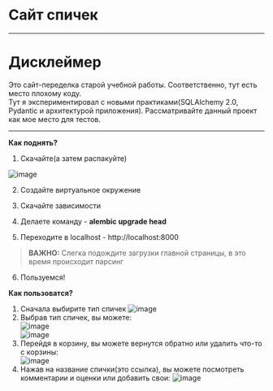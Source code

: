 # Сайт спичек

---

# Дисклеймер
Это сайт-переделка старой учебной работы. Соответственно, тут есть место плохому коду.   
Тут я экспериментировал с новыми практиками(SQLAlchemy 2.0, Pydantic и архитектурой приложения). Рассматривайте данный проект как мое место для тестов.

---

**Как поднять?**
1. Скачайте(а затем распакуйте)

![image](https://github.com/user-attachments/assets/d8e7ecda-9958-45f5-90d8-d310def76d0c)


2. Создайте виртуальное окружение

3. Скачайте зависимости
4. Делаете команду - **alembic upgrade head**
5. Переходите в localhost - http://localhost:8000
> **ВАЖНО:** Слегка подождите загрузки главной страницы, в это время происходит парсинг
6. Пользуемся!

**Как пользоватся?**
1. Сначала выбирите тип спичек
![image](https://github.com/user-attachments/assets/2d8082bf-a3ad-4fb9-a028-1a0aeaa878d9)  
2. Выбрав тип спичек, вы можете:  
![image](https://github.com/user-attachments/assets/9f21e2b3-9d79-40a4-8090-12360af1d472)  
![image](https://github.com/user-attachments/assets/d1816b5d-c674-490a-9d08-ec3d38774731)  
3. Перейдя в корзину, вы можете вернутся обратно или удалить что-то с корзины:  
![image](https://github.com/user-attachments/assets/1c4fe5b0-e483-4e2e-8a31-d33b706014b2)  
4. Нажав на название спички(это ссылка), вы можете посмотреть комментарии и оценки или добавить свои:
![image](https://github.com/user-attachments/assets/541a40ac-1af6-41c4-b106-5fe6b37c8dc9)  
